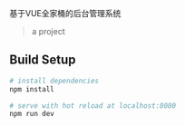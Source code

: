 基于VUE全家桶的后台管理系统

> a project

## Build Setup

``` bash
# install dependencies
npm install

# serve with hot reload at localhost:8080
npm run dev


